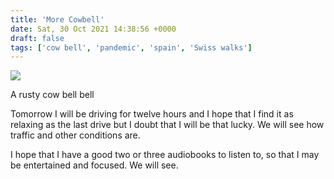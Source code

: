```yaml
---
title: 'More Cowbell'
date: Sat, 30 Oct 2021 14:38:56 +0000
draft: false
tags: ['cow bell', 'pandemic', 'spain', 'Swiss walks']
---
```


![](https://www.main-vision.com/richard/blog/wp-content/uploads/2021/10/img_0716-768x1024.jpg)

A rusty cow bell bell

Tomorrow I will be driving for twelve hours and I hope that I find it as relaxing as the last drive but I doubt that I will be that lucky. We will see how traffic and other conditions are.

I hope that I have a good two or three audiobooks to listen to, so that I may be entertained and focused. We will see.